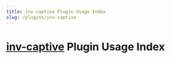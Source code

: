 ```yaml
---
title: inv-captive Plugin Usage Index
slug: /plugins/inv-captive
---
```


# [inv-captive](https://github.com/monun/inv-captive) Plugin Usage Index